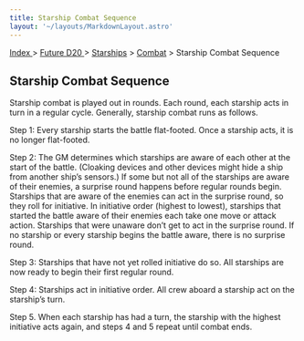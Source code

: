 ```yaml
---
title: Starship Combat Sequence
layout: '~/layouts/MarkdownLayout.astro'
---
```


[ Index ](/) > [ Future D20 ](/future.d20.srd) > [Starships](/future.d20.srd/starships) > [Combat](/future.d20.srd/starships/combat) > Starship Combat Sequence

## Starship Combat Sequence

Starship combat is played out in rounds. Each round, each starship acts in
turn in a regular cycle. Generally, starship combat runs as follows.

Step 1: Every starship starts the battle flat-footed. Once a starship acts, it
is no longer flat-footed.

Step 2: The GM determines which starships are aware of each other at the start
of the battle. (Cloaking devices and other devices might hide a ship from
another ship’s sensors.) If some but not all of the starships are aware of
their enemies, a surprise round happens before regular rounds begin. Starships
that are aware of the enemies can act in the surprise round, so they roll for
initiative. In initiative order (highest to lowest), starships that started
the battle aware of their enemies each take one move or attack action.
Starships that were unaware don’t get to act in the surprise round. If no
starship or every starship begins the battle aware, there is no surprise
round.

Step 3: Starships that have not yet rolled initiative do so. All starships are
now ready to begin their first regular round.

Step 4: Starships act in initiative order. All crew aboard a starship act on
the starship’s turn.

Step 5. When each starship has had a turn, the starship with the highest
initiative acts again, and steps 4 and 5 repeat until combat ends.

